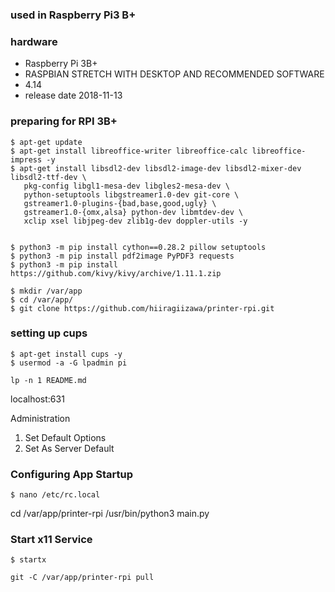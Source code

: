 ### used in Raspberry Pi3 B+

### hardware
* Raspberry Pi 3B+
* RASPBIAN STRETCH WITH DESKTOP AND RECOMMENDED SOFTWARE
* 4.14
* release date 2018-11-13


### preparing for RPI 3B+
```
$ apt-get update
$ apt-get install libreoffice-writer libreoffice-calc libreoffice-impress -y
$ apt-get install libsdl2-dev libsdl2-image-dev libsdl2-mixer-dev libsdl2-ttf-dev \
   pkg-config libgl1-mesa-dev libgles2-mesa-dev \
   python-setuptools libgstreamer1.0-dev git-core \
   gstreamer1.0-plugins-{bad,base,good,ugly} \
   gstreamer1.0-{omx,alsa} python-dev libmtdev-dev \
   xclip xsel libjpeg-dev zlib1g-dev doppler-utils -y


$ python3 -m pip install cython==0.28.2 pillow setuptools
$ python3 -m pip install pdf2image PyPDF3 requests
$ python3 -m pip install https://github.com/kivy/kivy/archive/1.11.1.zip

$ mkdir /var/app
$ cd /var/app/
$ git clone https://github.com/hiiragiizawa/printer-rpi.git
```

### setting up cups

```
$ apt-get install cups -y
$ usermod -a -G lpadmin pi

lp -n 1 README.md

```

localhost:631

Administration
1. Set Default Options
2. Set As Server Default

### Configuring App Startup
```
$ nano /etc/rc.local
```
cd /var/app/printer-rpi
/usr/bin/python3 main.py



### Start x11 Service
```
$ startx
```



```
git -C /var/app/printer-rpi pull
```
